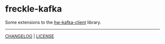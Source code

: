 # freckle-kafka

Some extensions to the [hw-kafka-client](https://hackage.haskell.org/package/hw-kafka-client) library.

---

[CHANGELOG](./CHANGELOG.md) | [LICENSE](./LICENSE)

